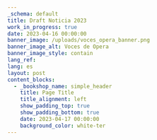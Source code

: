```yaml
---
_schema: default
title: Draft Noticia 2023
work_in_progress: true
date: 2023-04-16 00:00:00
banner_image: /uploads/voces_opera_banner.png
banner_image_alt: Voces de Opera
banner_image_style: contain
lang_ref:
lang: es
layout: post
content_blocks:
  - _bookshop_name: simple_header
    title: Page Title
    title_alignment: left
    show_padding_top: true
    show_padding_bottom: true
    date: 2023-04-17 00:00:00
    background_color: white-ter
---
```

